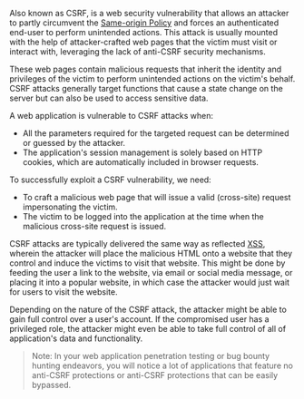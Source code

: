 Also known as CSRF, is a web security vulnerability that allows an attacker to partly circumvent the [Same-origin Policy](obsidian://open?vault=security-notes&file=Offensive%20Security%2FWeb%20Application%20Security%2FClient-side%20Vulnerabilities%2FCross-Origin%20Resource%20Sharing%20(CORS)%2FSame-origin%20Policy%2FIntroduction) and forces an authenticated end-user to perform unintended actions. This attack is usually mounted with the help of attacker-crafted web pages that the victim must visit or interact with, leveraging the lack of anti-CSRF security mechanisms.

These web pages contain malicious requests that inherit the identity and privileges of the victim to perform unintended actions on the victim's behalf. CSRF attacks generally target functions that cause a state change on the server but can also be used to access sensitive data.

A web application is vulnerable to CSRF attacks when:
- All the parameters required for the targeted request can be determined or guessed by the attacker.
- The application's session management is solely based on HTTP cookies, which are automatically included in browser requests.

To successfully exploit a CSRF vulnerability, we need:
- To craft a malicious web page that will issue a valid (cross-site) request impersonating the victim.
- The victim to be logged into the application at the time when the malicious cross-site request is issued.

CSRF attacks are typically delivered the same way as reflected [XSS](obsidian://open?vault=security-notes&file=Offensive%20Security%2FWeb%20Application%20Security%2FClient-side%20Vulnerabilities%2FCross-Site%20Scripting%2FIntroduction), wherein the attacker will place the malicious HTML onto a website that they control and induce the victims to visit that website. This might be done by feeding the user a link to the website, via email or social media message, or placing it into a popular website, in which case the attacker would just wait for users to visit the website.

Depending on the nature of the CSRF attack, the attacker might be able to gain full control over a user's account. If the compromised user has a privileged role, the attacker might even be able to take full control of all of application's data and functionality.
> Note: In your web application penetration testing or bug bounty hunting endeavors, you will notice a lot of applications that feature no anti-CSRF protections or anti-CSRF protections that can be easily bypassed.